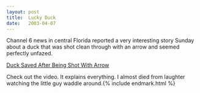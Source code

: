 ```yaml
---
layout:	post
title:	Lucky Duck
date:	2003-04-07
---
```


Channel 6 news in central Florida reported a very interesting story Sunday about a duck that was shot clean through with an arrow and seemed perfectly unfazed.

[Duck Saved After Being Shot With Arrow](http://www.local6.com/orlpn/news/stories/news-209383920030406-170458.html)

Check out the video. It explains everything. I almost died from laughter watching the little guy waddle around.{% include endmark.html %}
